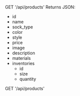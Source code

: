 GET '/api/products'
Returns JSON:
  - id
  - name
  - sock_type
  - color
  - style
  - price
  - image
  - description
  - materials
  - inventories
    - id
    - size
    - quantity

GET '/api/products'
